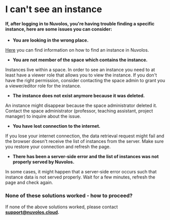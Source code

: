 # I can't see an instance

#### If, after logging in to Nuvolos, you're having trouble finding a specific instance, here are some issues you can consider:

* **You are looking in the wrong place.**

[Here](../../getting-started/find-objects-in-nuvolos/find-an-instance.md) you can find information on how to find an instance in Nuvolos.

* **You are not member of the space which contains the instance.**

Instances live within a space. In order to see an instance you need to at least have a viewer role that allows you to view the instance. If you don't have the right permission, consider contacting the space admin to grant you a viewer/editor role for the instance.

* **The instance does not exist anymore because it was deleted.**

An instance might disappear because the space administrator deleted it. Contact the space administrator \(professor, teaching assistant, project manager\) to inquire about the issue.

* **You have lost connection to the internet.**

If you lose your internet connection, the data retrieval request might fail and the browser doesn't receive the list of instances from the server. Make sure you restore your connection and refresh the page.

* **There has been a server-side error and the list of instances was not properly served by Nuvolos.**

In some cases, it might happen that a server-side error occurs such that instance data is not served properly. Wait for a few minutes, refresh the page and check again.  


### None of these solutions worked - how to proceed?

If none of the above solutions worked, please contact [**support@nuvolos.cloud**](mailto:support@nuvolos.cloud)**.**

